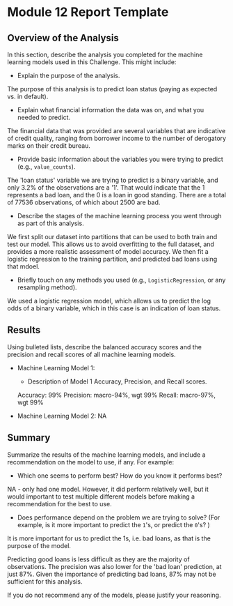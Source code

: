 # Module 12 Report Template

## Overview of the Analysis

In this section, describe the analysis you completed for the machine learning models used in this Challenge. This might include:

* Explain the purpose of the analysis.

The purpose of this analysis is to predict loan status (paying as expected vs. in default).

* Explain what financial information the data was on, and what you needed to predict.

The financial data that was provided are several variables that are indicative of credit quality, ranging from borrower income to the number of derogatory marks on their credit bureau.

* Provide basic information about the variables you were trying to predict (e.g., `value_counts`).

The 'loan status' variable we are trying to predict is a binary variable, and only 3.2% of the observations are a '1'.  That would indicate that the 1 represents a bad loan, and the 0 is a loan in good standing.  There are a total of 77536 observations, of which about 2500 are bad.

* Describe the stages of the machine learning process you went through as part of this analysis.

We first split our dataset into partitions that can be used to both train and test our model.  This allows us to avoid overfitting to the full dataset, and provides a more realistic assessment of model accuracy. We then fit a logistic regression to the training partition, and predicted bad loans using that mdoel.

* Briefly touch on any methods you used (e.g., `LogisticRegression`, or any resampling method).

We used a logistic regression model, which allows us to predict the log odds of a binary variable, which in this case is an indication of loan status.

## Results

Using bulleted lists, describe the balanced accuracy scores and the precision and recall scores of all machine learning models.

* Machine Learning Model 1:
  * Description of Model 1 Accuracy, Precision, and Recall scores.

  Accuracy: 99%
  Precision: macro-94%, wgt 99%
  Recall: macro-97%, wgt 99%



* Machine Learning Model 2:
NA

## Summary

Summarize the results of the machine learning models, and include a recommendation on the model to use, if any. For example:
* Which one seems to perform best? How do you know it performs best?

NA - only had one model.  However, it did perform relatively well, but it would important to test multiple different models before making a recommendation for the best to use.

* Does performance depend on the problem we are trying to solve? (For example, is it more important to predict the `1`'s, or predict the `0`'s? )

It is more important for us to predict the 1s, i.e. bad loans, as that is the purpose of the model. 

Predicting good loans is less difficult as they are the majority of observations.  The precision was also lower for the 'bad loan' prediction, at just 87%.  Given the importance of predicting bad loans, 87% may not be sufficient for this analysis.

If you do not recommend any of the models, please justify your reasoning.
